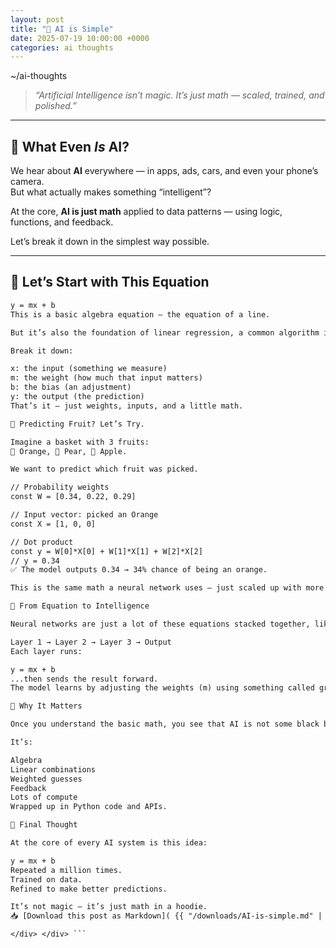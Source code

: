 ```yaml
---
layout: post
title: "🧠 AI is Simple"
date: 2025-07-19 10:00:00 +0000
categories: ai thoughts
---
```


<div class="terminal">
  <div class="terminal-header">
    <span class="dot red"></span>
    <span class="dot yellow"></span>
    <span class="dot green"></span>
    <span class="title">~/ai-thoughts</span>
  </div>
  <div class="terminal-body">

> _“Artificial Intelligence isn’t magic. It’s just math — scaled, trained, and polished.”_

---

## 🤖 What Even *Is* AI?

We hear about **AI** everywhere — in apps, ads, cars, and even your phone’s camera.  
But what actually makes something “intelligent”?

At the core, **AI is just math** applied to data patterns — using logic, functions, and feedback.

Let’s break it down in the simplest way possible.

---

## 🧮 Let’s Start with This Equation

```txt
y = mx + b
This is a basic algebra equation — the equation of a line.

But it’s also the foundation of linear regression, a common algorithm in machine learning.

Break it down:

x: the input (something we measure)
m: the weight (how much that input matters)
b: the bias (an adjustment)
y: the output (the prediction)
That’s it — just weights, inputs, and a little math.

🍊 Predicting Fruit? Let’s Try.

Imagine a basket with 3 fruits:
🍊 Orange, 🍐 Pear, 🍎 Apple.

We want to predict which fruit was picked.

// Probability weights
const W = [0.34, 0.22, 0.29]

// Input vector: picked an Orange
const X = [1, 0, 0]

// Dot product
const y = W[0]*X[0] + W[1]*X[1] + W[2]*X[2]
// y = 0.34
✅ The model outputs 0.34 → 34% chance of being an orange.

This is the same math a neural network uses — just scaled up with more inputs and layers.

🧠 From Equation to Intelligence

Neural networks are just a lot of these equations stacked together, like this:

Layer 1 → Layer 2 → Layer 3 → Output
Each layer runs:

y = mx + b
...then sends the result forward.
The model learns by adjusting the weights (m) using something called gradient descent.

🎯 Why It Matters

Once you understand the basic math, you see that AI is not some black box magic.

It’s:

Algebra
Linear combinations
Weighted guesses
Feedback
Lots of compute
Wrapped up in Python code and APIs.

🚀 Final Thought

At the core of every AI system is this idea:

y = mx + b
Repeated a million times.
Trained on data.
Refined to make better predictions.

It’s not magic — it’s just math in a hoodie.
📥 [Download this post as Markdown]( {{ "/downloads/AI-is-simple.md" | relative_url }} )

</div> </div> ```